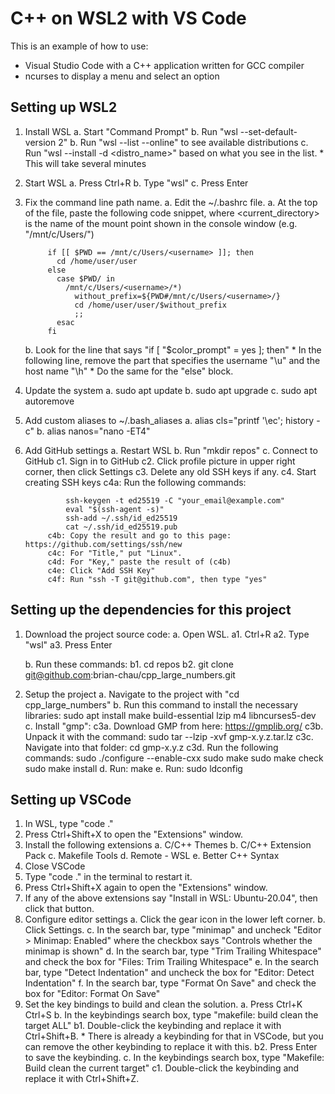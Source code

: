 # C++ on WSL2 with VS Code

This is an example of how to use:
* Visual Studio Code with a C++ application written for GCC compiler
* ncurses to display a menu and select an option

## Setting up WSL2
1. Install WSL
    a. Start "Command Prompt"
    b. Run "wsl --set-default-version 2"
    b. Run "wsl --list --online" to see available distributions
    c. Run "wsl --install -d <distro_name>" based on what you see in the list.
        * This will take several minutes

2. Start WSL
    a. Press Ctrl+R
    b. Type "wsl"
    c. Press Enter

3. Fix the command line path name.
    a. Edit the ~/.bashrc file.
        a. At the top of the file, paste the following code snippet, where <current_directory> is the name of the 
           mount point shown in the console window (e.g. "/mnt/c/Users/<username>")

            if [[ $PWD == /mnt/c/Users/<username> ]]; then
              cd /home/user/user
            else
              case $PWD/ in
                /mnt/c/Users/<username>/*)
                  without_prefix=${PWD#/mnt/c/Users/<username>/}
                  cd /home/user/user/$without_prefix
                  ;;
              esac
            fi

    b. Look for the line that says "if [ "$color_prompt" = yes ]; then"
        * In the following line, remove the part that specifies the username "\u" and the host name "\h"
        * Do the same for the "else" block.

4. Update the system
    a. sudo apt update
    b. sudo apt upgrade
    c. sudo apt autoremove

5. Add custom aliases to ~/.bash_aliases
    a. alias cls="printf '\ec'; history -c"
    b. alias nanos="nano -ET4"

6. Add GitHub settings
    a. Restart WSL
    b. Run "mkdir repos"
    c. Connect to GitHub
        c1. Sign in to GitHub
        c2. Click profile picture in upper right corner, then click Settings
        c3. Delete any old SSH keys if any.
        c4. Start creating SSH keys
            c4a: Run the following commands:

                ssh-keygen -t ed25519 -C "your_email@example.com"
                eval "$(ssh-agent -s)"
                ssh-add ~/.ssh/id_ed25519
                cat ~/.ssh/id_ed25519.pub
            c4b: Copy the result and go to this page: https://github.com/settings/ssh/new
            c4c: For "Title," put "Linux".
            c4d: For "Key," paste the result of (c4b)
            c4e: Click "Add SSH Key"
            c4f: Run "ssh -T git@github.com", then type "yes"

## Setting up the dependencies for this project
1. Download the project source code:
    a. Open WSL.
        a1. Ctrl+R
        a2. Type "wsl"
        a3. Press Enter

    b. Run these commands:
        b1. cd repos
        b2. git clone git@github.com:brian-chau/cpp_large_numbers.git

2. Setup the project
    a. Navigate to the project with "cd cpp_large_numbers"
    b. Run this command to install the necessary libraries: sudo apt install make build-essential lzip m4 libncurses5-dev
    c. Install "gmp":
        c3a. Download GMP from here: https://gmplib.org/
        c3b. Unpack it with the command: sudo tar --lzip -xvf gmp-x.y.z.tar.lz
        c3c. Navigate into that folder: cd gmp-x.y.z
        c3d. Run the following commands:
                sudo ./configure --enable-cxx
                sudo make
                sudo make check
                sudo make install
    d. Run: make
    e. Run: sudo ldconfig

## Setting up VSCode
1. In WSL, type "code ."
2. Press Ctrl+Shift+X to open the "Extensions" window.
3. Install the following extensions
    a. C/C++ Themes
    b. C/C++ Extension Pack
    c. Makefile Tools
    d. Remote - WSL
    e. Better C++ Syntax
4. Close VSCode
5. Type "code ." in the terminal to restart it.
6. Press Ctrl+Shift+X again to open the "Extensions" window.
7. If any of the above extensions say "Install in WSL: Ubuntu-20.04", then click that button.
8. Configure editor settings
    a. Click the gear icon in the lower left corner.
    b. Click Settings.
    c. In the search bar, type "minimap" and uncheck "Editor > Minimap: Enabled" where the checkbox says "Controls whether the minimap is shown"
    d. In the search bar, type "Trim Trailing Whitespace" and check the box for "Files: Trim Trailing Whitespace"
    e. In the search bar, type "Detect Indentation" and uncheck the box for "Editor: Detect Indentation"
    f. In the search bar, type "Format On Save" and check the box for "Editor: Format On Save"
9. Set the key bindings to build and clean the solution.
    a. Press Ctrl+K Ctrl+S
    b. In the keybindings search box, type "makefile: build clean the target ALL"
        b1. Double-click the keybinding and replace it with Ctrl+Shift+B.
            * There is already a keybinding for that in VSCode, but you can remove the other keybinding to replace it with this.
        b2. Press Enter to save the keybinding.
    c. In the keybindings search box, type "Makefile: Build clean the current target"
        c1. Double-click the keybinding and replace it with Ctrl+Shift+Z.